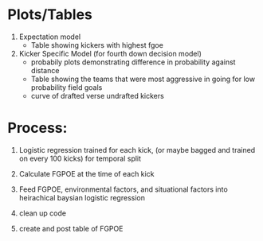 # Plots/Tables
1. Expectation model
    - Table showing kickers with highest fgoe
3. Kicker Specific Model (for fourth down decision model)
    - probabily plots demonstrating difference in probability against distance
    - Table showing the teams that were most aggressive in going for low probability field goals
    - curve of drafted verse undrafted kickers

# Process:
1. Logistic regression trained for each kick, (or maybe bagged and trained on every 100 kicks) for temporal split
2. Calculate FGPOE at the time of each kick
3. Feed FGPOE, environmental factors, and situational factors into heirachical baysian logistic regression


1. clean up code
2. create and post table of FGPOE